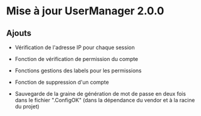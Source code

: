 # Mise à jour UserManager 2.0.0

## Ajouts

- Vérification de l'adresse IP pour chaque session

- Fonction de vérification de permission du compte

- Fonctions gestions des labels pour les permissions

- Fonction de suppression d'un compte

- Sauvegarde de la graine de génération de mot de passe en deux fois dans le fichier ".ConfigOK" (dans la dépendance du vendor et à la racine du projet)
